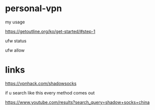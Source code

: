 # personal-vpn
my usage



https://getoutline.org/ko/get-started/#step-1

ufw status

ufw allow <port>


# links

https://vpnhack.com/shadowsocks

if u search like this every method comes out

https://www.youtube.com/results?search_query=shadow+socks+china
